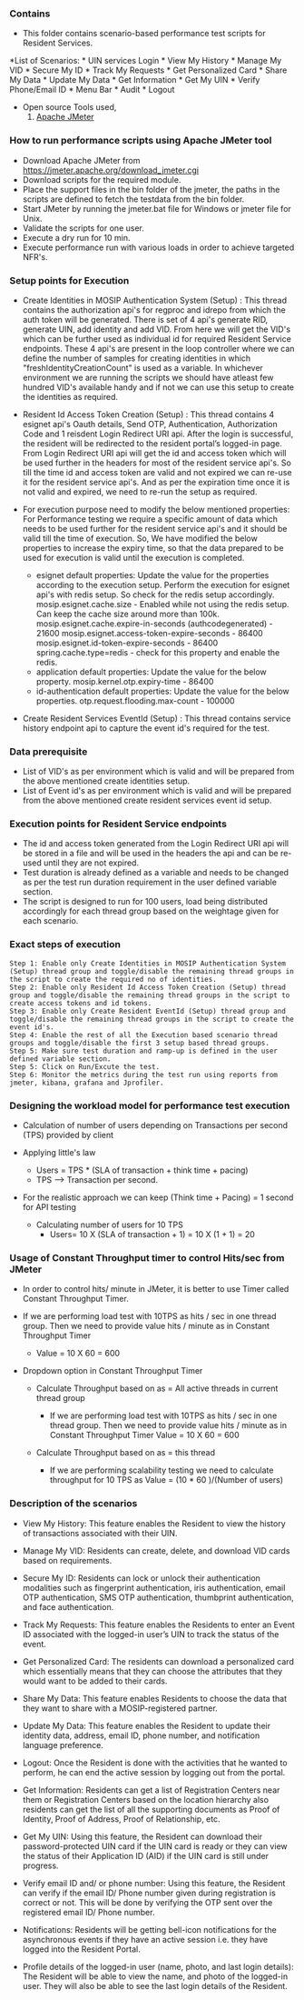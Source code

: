 ### Contains
* This folder contains scenario-based performance test scripts for Resident Services.
   
*List of  Scenarios:
	* UIN services Login
	* View My History 
	* Manage My VID
	* Secure My ID 
	* Track My Requests
	* Get Personalized Card
	* Share My Data
	* Update My Data
	* Get Information
	* Get My UIN
 	* Verify Phone/Email ID
	* Menu Bar
	* Audit
	* Logout
 
* Open source Tools used,
    1. [Apache JMeter](https://jmeter.apache.org/)

### How to run performance scripts using Apache JMeter tool
* Download Apache JMeter from https://jmeter.apache.org/download_jmeter.cgi
* Download scripts for the required module.
* Place the support files in the bin folder of the jmeter, the paths in the scripts are defined to fetch the testdata from the bin folder.
* Start JMeter by running the jmeter.bat file for Windows or jmeter file for Unix. 
* Validate the scripts for one user.
* Execute a dry run for 10 min.
* Execute performance run with various loads in order to achieve targeted NFR's.

### Setup points for Execution

* Create Identities in MOSIP Authentication System (Setup) : This thread contains the authorization api's for regproc and idrepo from which the auth token will be generated. There is set of 4 api's generate RID, generate UIN, add identity and add VID. From here we will get the VID's which can be further used as individual id for required Resident Service endpoints. These 4 api's are present in the loop controller where we can define the number of samples for creating identities in which "freshIdentityCreationCount" is used as a variable. In whichever environment we are running the scripts we should have atleast few hundred VID's available handy and if not we can use this setup to create the identities as required. 

* Resident Id Access Token Creation (Setup) : This thread contains 4 esignet api's Oauth details, Send OTP, Authentication, Authorization Code and 1 reisdent Login​ Redirect URI api.  After the login is successful, the resident will be redirected to the resident portal’s logged-in page. From Login​ Redirect URI api will get the id and access token which will be used further in the headers for most of the resident service api's. So till the time id and access token are valid and not expired we can re-use it for the resident service api's. And as per the expiration time once it is not valid and expired, we need to re-run the setup as required.

* For execution purpose need to modify the below mentioned properties: For Performance testing we require a specific amount of data which needs to be used further for the resident service api's and it should be valid till the time of execution. So, We have modified the below properties to increase the expiry time, so that the data prepared to be used for execution is valid until the execution is completed.

   * esignet default properties: Update the value for the properties according to the execution setup. Perform the execution for esignet api's with redis setup. So check for the redis setup accordingly.
          mosip.esignet.cache.size - Enabled while not using the redis setup. Can keep the cache size around more than 100k.
          mosip.esignet.cache.expire-in-seconds (authcodegenerated) - 21600
          mosip.esignet.access-token-expire-seconds - 86400
          mosip.esignet.id-token-expire-seconds - 86400
          spring.cache.type=redis - check for this property and enable the redis.
   * application default properties: Update the value for the below property.
          mosip.kernel.otp.expiry-time - 86400
   * id-authentication default properties: Update the value for the below properties.
          otp.request.flooding.max-count - 100000

* Create Resident Services EventId (Setup) : This thread contains service history endpoint api to capture the event id's required for the test.
          

### Data prerequisite

* List of VID's as per environment which is valid and will be prepared from the above mentioned create identities setup.
* List of Event id's as per environment which is valid and will be prepared from the above mentioned create resident services event id setup.

### Execution points for Resident Service endpoints

* The id and access token generated from the Login​ Redirect URI api will be stored in a file and will be used in the headers the api and can be re-used until they are not expired.
* Test duration is already defined as a variable and needs to be changed as per the test run duration requirement in the user defined variable section.
* The script is designed to run for 100 users, load being distributed accordingly for each thread group based on the weightage given for each scenario.


### Exact steps of execution

	Step 1: Enable only Create Identities in MOSIP Authentication System (Setup) thread group and toggle/disable the remaining thread groups in the script to create the required no of identities.
	Step 2: Enable only Resident Id Access Token Creation (Setup) thread group and toggle/disable the remaining thread groups in the script to create access tokens and id tokens.
	Step 3: Enable only Create Resident EventId (Setup) thread group and toggle/disable the remaining thread groups in the script to create the event id's.
	Step 4: Enable the rest of all the Execution based scenario thread groups and toggle/disable the first 3 setup based thread groups. 
	Step 5: Make sure test duration and ramp-up is defined in the user defined variable section. 
	Step 5: Click on Run/Excute the test.
	Step 6: Monitor the metrics during the test run using reports from jmeter, kibana, grafana and Jprofiler.
	
### Designing the workload model for performance test execution

* Calculation of number of users depending on Transactions per second (TPS) provided by client

* Applying little's law
	* Users = TPS * (SLA of transaction + think time + pacing)
	* TPS --> Transaction per second.

* For the realistic approach we can keep (Think time + Pacing) = 1 second for API testing
	* Calculating number of users for 10 TPS
		* Users= 10 X (SLA of transaction + 1)
		       = 10 X (1 + 1)
			   = 20
			   
### Usage of Constant Throughput timer to control Hits/sec from JMeter

* In order to control hits/ minute in JMeter, it is better to use Timer called Constant Throughput Timer.

* If we are performing load test with 10TPS as hits / sec in one thread group. Then we need to provide value hits / minute as in Constant Throughput Timer
	* Value = 10 X 60
			= 600

* Dropdown option in Constant Throughput Timer
	* Calculate Throughput based on as = All active threads in current thread group
		* If we are performing load test with 10TPS as hits / sec in one thread group. Then we need to provide value hits / minute as in Constant Throughput Timer
	 			Value = 10 X 60
					  = 600
		  
	* Calculate Throughput based on as = this thread
		* If we are performing scalability testing we need to calculate throughput for 10 TPS as 
          Value = (10 * 60 )/(Number of users)


### Description of the scenarios

* View My History: This feature enables the Resident to view the history of transactions associated with their UIN.

* Manage My VID: Residents can create, delete, and download VID cards based on requirements.

* Secure My ID: Residents can lock or unlock their authentication modalities such as fingerprint authentication, iris authentication, email OTP authentication, SMS OTP authentication, thumbprint authentication, and face authentication.

* Track My Requests: This feature enables the Residents to enter an Event ID associated with the logged-in user’s UIN to track the status of the event.

* Get Personalized Card: The residents can download a personalized card which essentially means that they can choose the attributes that they would want to be added to their cards.

* Share My Data: This feature enables Residents to choose the data that they want to share with a MOSIP-registered partner.

* Update My Data: This feature enables the Resident to update their identity data, address, email ID, phone number, and notification language preference.

* Logout: Once the Resident is done with the activities that he wanted to perform, he can end the active session by logging out from the portal.

* Get Information: Residents can get a list of Registration Centers near them or Registration Centers based on the location hierarchy also residents can get the list of all the supporting documents as Proof of Identity, Proof of Address, Proof of Relationship, etc.

* Get My UIN: Using this feature, the Resident can download their password-protected UIN card if the UIN card is ready or they can view the status of their Application ID (AID) if the UIN card is still under progress.

* Verify email ID and/ or phone number: Using this feature, the Resident can verify if the email ID/ Phone number given during registration is correct or not. This will be done by verifying the OTP sent over the registered email ID/ Phone number.

* Notifications: Residents will be getting bell-icon notifications for the asynchronous events if they have an active session i.e. they have logged into the Resident Portal.

* Profile details of the logged-in user (name, photo, and last login details): The Resident will be able to view the name, and photo of the logged-in user. They will also be able to see the last login details of the Resident.


